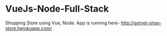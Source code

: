 # VueJs-Node-Full-Stack
Shopping Store using Vue, Node. App is running here- http://gotyet-shop-store.herokuapp.com/
